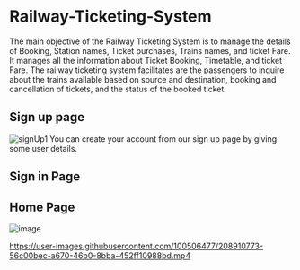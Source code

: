 # Railway-Ticketing-System

The main objective of the Railway Ticketing System is to manage the details of Booking, Station names, Ticket purchases, Trains names, and ticket Fare. It manages all the information about Ticket Booking, Timetable, and ticket Fare. The railway ticketing system facilitates are the passengers to inquire about the trains available based on source and destination, booking and cancellation of tickets, and the status of the booked ticket.

<h2>Sign up page</h2>

![signUp1](https://user-images.githubusercontent.com/100506477/208818431-b5873ebf-bb97-451f-8c9a-47ce93d38120.png)
You can create your account from our sign up page by giving some user details.

<h2>Sign in Page</h2>




<h2>Home Page</h2>

![image](https://user-images.githubusercontent.com/100506477/208820326-42620e74-4ae5-4176-8c0f-de14a92fd3e4.png)



https://user-images.githubusercontent.com/100506477/208910773-56c00bec-a670-46b0-8bba-452ff10988bd.mp4

